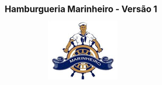 # Hamburgueria Marinheiro - Versão 1


<CENTER> <img src="https://github.com/ailton-santos/Hamburgueria_Marinheirov1/blob/main/Marinheiro.jpg"></CENTER>
